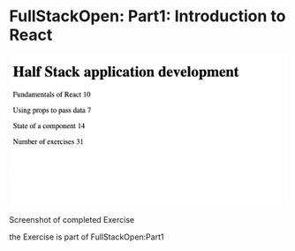 # FullStackOpen: Part1: Introduction to React

![Part1: CourseInfo Exercise](part1-courseinfo.png)

Screenshot of completed Exercise

the Exercise is part of FullStackOpen:Part1